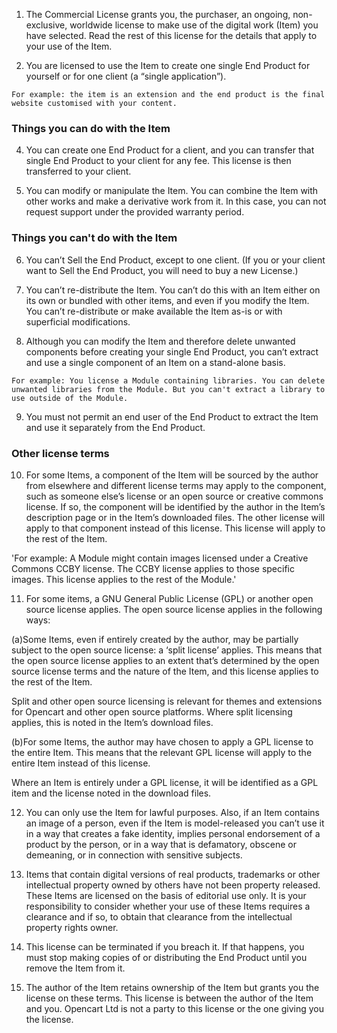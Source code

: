 1. The Commercial License grants you, the purchaser, an ongoing, non-exclusive, worldwide license to make use of the digital work (Item) you have selected. Read the rest of this license for the details that apply to your use of the Item.

2. You are licensed to use the Item to create one single End Product for yourself or for one client (a “single application”).

`For example: the item is an extension and the end product is the final website customised with your content.`


### Things you can do with the Item

4. You can create one End Product for a client, and you can transfer that single End Product to your client for any fee. This license is then transferred to your client.

5. You can modify or manipulate the Item. You can combine the Item with other works and make a derivative work from it. In this case, you can not request support under the provided warranty period.


### Things you can't do with the Item
6. You can’t Sell the End Product, except to one client. (If you or your client want to Sell the End Product, you will need to buy a new License.)

7. You can’t re-distribute the Item. You can’t do this with an Item either on its own or bundled with other items, and even if you modify the Item. You can’t re-distribute or make available the Item as-is or with superficial modifications.

8. Although you can modify the Item and therefore delete unwanted components before creating your single End Product, you can’t extract and use a single component of an Item on a stand-alone basis.

`For example: You license a Module containing libraries. You can delete unwanted libraries from the Module. But you can't extract a library to use outside of the Module.`

9. You must not permit an end user of the End Product to extract the Item and use it separately from the End Product.

### Other license terms

10. For some Items, a component of the Item will be sourced by the author from elsewhere and different license terms may apply to the component, such as someone else’s license or an open source or creative commons license. If so, the component will be identified by the author in the Item’s description page or in the Item’s downloaded files. The other license will apply to that component instead of this license. This license will apply to the rest of the Item.

'For example: A Module might contain images licensed under a Creative Commons CCBY license. The CCBY license applies to those specific images. This license applies to the rest of the Module.'

11. For some items, a GNU General Public License (GPL) or another open source license applies. The open source license applies in the following ways:

(a)Some Items, even if entirely created by the author, may be partially subject to the open source license: a ‘split license’ applies. This means that the open source license applies to an extent that’s determined by the open source license terms and the nature of the Item, and this license applies to the rest of the Item.

Split and other open source licensing is relevant for themes and extensions for Opencart and other open source platforms. Where split licensing applies, this is noted in the Item’s download files.

(b)For some Items, the author may have chosen to apply a GPL license to the entire Item. This means that the relevant GPL license will apply to the entire Item instead of this license.

Where an Item is entirely under a GPL license, it will be identified as a GPL item and the license noted in the download files.

12. You can only use the Item for lawful purposes. Also, if an Item contains an image of a person, even if the Item is model-released you can’t use it in a way that creates a fake identity, implies personal endorsement of a product by the person, or in a way that is defamatory, obscene or demeaning, or in connection with sensitive subjects.

13. Items that contain digital versions of real products, trademarks or other intellectual property owned by others have not been property released. These Items are licensed on the basis of editorial use only. It is your responsibility to consider whether your use of these Items requires a clearance and if so, to obtain that clearance from the intellectual property rights owner.

14. This license can be terminated if you breach it. If that happens, you must stop making copies of or distributing the End Product until you remove the Item from it.

15. The author of the Item retains ownership of the Item but grants you the license on these terms. This license is between the author of the Item and you. Opencart Ltd is not a party to this license or the one giving you the license.
